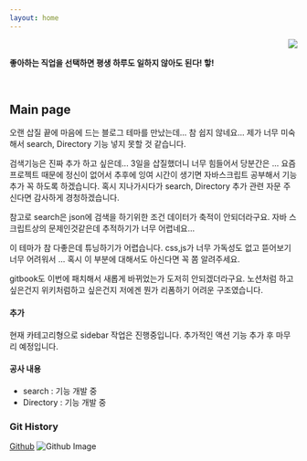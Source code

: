 ```yaml
---
layout: home
---
```


<!-- 코드 상단 : 방문자 수 확인 -->
<a href="https://hits.seeyoufarm.com">
<img align="right" src="https://hits.seeyoufarm.com/api/count/incr/badge.svg?url=https://github.com/Jerrykim91/jerrykim91.github.io"/></a> 

<br>

**좋아하는 직업을 선택하면 평생 하루도 일하지 않아도 된다! 핳!**

<br>



Main page
---

오랜 삽질 끝에 마음에 드는 블로그 테마를 만났는데... 
참 쉽지 않네요... 제가 너무 미숙해서 search, Directory 기능 넣지 못할 것 같습니다.

검색기능은 진짜 추가 하고 싶은데... 3일을 삽질했더니 너무 힘들어서 당분간은 ...
요즘 프로젝트 때문에 정신이 없어서 추후에 잉여 시간이 생기면 자바스크립트 공부해서 기능 추가 꼭 하도록 하겠습니다. 
혹시 지나가시다가 search, Directory 추가 관련 자문 주신다면 감사하게 경청하겠습니다. 

참고로 search은 json에 검색을 하기위한 조건 데이터가 축적이 안되더라구요. 자바 스크립트상의 문제인것같은데
추적하기가 너무 어렵네요... 

이 테마가 참 다좋은데 튜닝하기가 어렵습니다. 
css,js가 너무 가독성도 없고 뜯어보기 너무 어려워서 ... 혹시 이 부분에 대해서도 아신다면 꼭 쫌 알려주세요. 

gitbook도 이번에 패치해서 새롭게 바뀌었는가 도저히 안되겠더라구요. 노션처럼 하고 싶은건지 위키처럼하고 싶은건지 
저에겐 뭔가 리폼하기 어려운 구조였습니다.  

#### 추가 
현재 카테고리형으로 sidebar 작업은 진행중입니다. 
추가적인 액션 기능 추가 후 마무리 예정입니다. 


#### 공사 내용 

- search : 기능 개발 중 
- Directory : 기능 개발 중






### Git History

<!-- 코드 중간 : github commit history -->
<a class="introduce_link" href="https://github.com/jerrykim91" rel="nofollow" target="_blank">Github</a>
	<img src="https://ghchart.rshah.org/jerrykim91" alt="Github Image" style="max-width:100%">



<br>

<!-- 코드 하단 : page chage -->
<link rel="next" href="{{site.baseurl}}{{reversed_posts.first.url}}" />